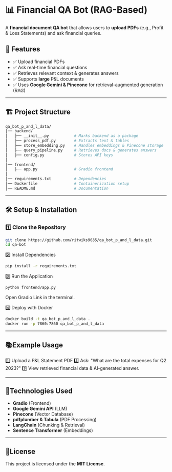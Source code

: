 # 📊 Financial QA Bot (RAG-Based)

A **financial document QA bot** that allows users to **upload PDFs** (e.g., Profit & Loss Statements) and ask financial queries.

## 🚀 Features
- ✅ Upload financial PDFs  
- ✅ Ask real-time financial questions  
- ✅ Retrieves relevant context & generates answers  
- ✅ Supports **large** P&L documents  
- ✅ Uses **Google Gemini & Pinecone** for retrieval-augmented generation (RAG)  

---

## 🏗️ Project Structure


```bash
qa_bot_p_and_l_data/
│── backend/
│   ├── __init__.py           # Marks backend as a package
│   ├── process_pdf.py        # Extracts text & tables
│   ├── store_embedding.py    # Handles embeddings & Pinecone storage
│   ├── query_pipeline.py     # Retrieves docs & generates answers
│   ├── config.py             # Stores API keys
│
│── frontend/
│   ├── app.py                # Gradio frontend
│
│── requirements.txt          # Dependencies
│── Dockerfile                # Containerization setup
│── README.md                 # Documentation
```
---

## 🛠️ Setup & Installation

### **1️⃣ Clone the Repository**
```bash
git clone https://github.com/ritwiks9635/qa_bot_p_and_l_data.git
cd qa-bot
```
2️⃣ Install Dependencies
```bash
pip install -r requirements.txt
```
3️⃣ Run the Application
```bash
python frontend/app.py
```
Open Gradio Link in the terminal.

4️⃣ Deploy with Docker
```bash
docker build -t qa_bot_p_and_l_data .
docker run -p 7860:7860 qa_bot_p_and_l_data
```
---

## 📚Example Usage
1️⃣ Upload a P&L Statement PDF
2️⃣ Ask: "What are the total expenses for Q2 2023?"
3️⃣ View retrieved financial data & AI-generated answer.

---

## 🔧Technologies Used

- **Gradio** (Frontend)
- **Google Gemini API** (LLM)
- **Pinecone** (Vector Database)
- **pdfplumber & Tabula** (PDF Processing)
- **LangChain** (Chunking & Retrieval)
- **Sentence Transformer** (Embeddings)

---

## 📜License
This project is licensed under the **MIT License**.
